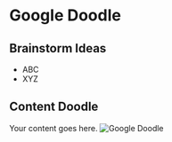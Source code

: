 # Google Doodle

## Brainstorm Ideas

* ABC
* XYZ


## Content Doodle

Your content goes here. 
![Google Doodle](https://www.google.com/logos/2012/d4g_poland12-hp.jpg)
